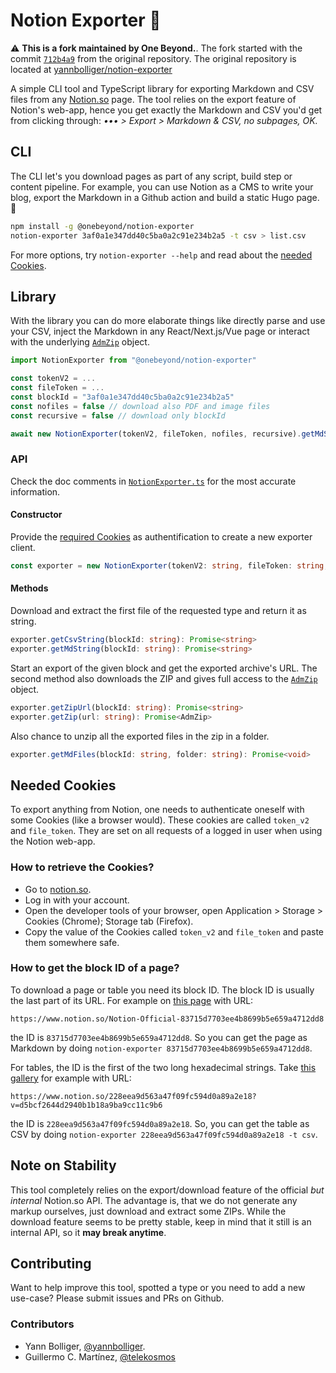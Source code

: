 # Notion Exporter 🛫

:warning: **This is a fork maintained by One Beyond.**. The fork started with the commit [`712b4a9`](https://github.com/yannbolliger/notion-exporter/commit/712b4a92882dcaef44e5625e258da4010a027155) from the original repository. The original repository is located at [yannbolliger/notion-exporter](https://github.com/yannbolliger/notion-exporter)

A simple CLI tool and TypeScript library for exporting Markdown and CSV files
from any [Notion.so](https://notion.so) page. The tool relies on the export
feature of Notion's web-app, hence you get exactly the Markdown and CSV you'd
get from clicking through: _••• > Export > Markdown & CSV, no subpages, OK._

## CLI

The CLI let's you download pages as part of any script, build step or content
pipeline. For example, you can use Notion as a CMS to write your blog, export
the Markdown in a Github action and build a static Hugo page. 🎉

```bash
npm install -g @onebeyond/notion-exporter
notion-exporter 3af0a1e347dd40c5ba0a2c91e234b2a5 -t csv > list.csv
```

For more options, try `notion-exporter --help` and read about the
[needed Cookies](#needed-cookies).

## Library

With the library you can do more elaborate things like directly parse and use
your CSV, inject the Markdown in any React/Next.js/Vue page or interact with the
underlying [`AdmZip`](https://github.com/cthackers/adm-zip) object.

```ts
import NotionExporter from "@onebeyond/notion-exporter"

const tokenV2 = ...
const fileToken = ...
const blockId = "3af0a1e347dd40c5ba0a2c91e234b2a5"
const nofiles = false // download also PDF and image files
const recursive = false // download only blockId

await new NotionExporter(tokenV2, fileToken, nofiles, recursive).getMdString(blockId)
```

### API

Check the doc comments in [`NotionExporter.ts`](./src/NotionExporter.ts) for the
most accurate information.

#### Constructor

Provide the [required Cookies](#needed-cookies) as authentification to create a
new exporter client.

```ts
const exporter = new NotionExporter(tokenV2: string, fileToken: string, nofiles: boolean, recursive: boolean)
```

#### Methods

Download and extract the first file of the requested type and return it as
string.

```ts
exporter.getCsvString(blockId: string): Promise<string>
exporter.getMdString(blockId: string): Promise<string>
```

Start an export of the given block and get the exported archive's URL. The
second method also downloads the ZIP and gives full access to the
[`AdmZip`](https://github.com/cthackers/adm-zip) object.

```ts
exporter.getZipUrl(blockId: string): Promise<string>
exporter.getZip(url: string): Promise<AdmZip>
```

Also chance to unzip all the exported files in the zip in a folder.
```ts
exporter.getMdFiles(blockId: string, folder: string): Promise<void>
```

## Needed Cookies

To export anything from Notion, one needs to authenticate oneself with some
Cookies (like a browser would). These cookies are called `token_v2` and
`file_token`. They are set on all requests of a logged in user when using the
Notion web-app.

### How to retrieve the Cookies?

- Go to [notion.so](https://notion.so).
- Log in with your account.
- Open the developer tools of your browser, open Application > Storage > Cookies
  (Chrome); Storage tab (Firefox).
- Copy the value of the Cookies called `token_v2` and `file_token` and paste
  them somewhere safe.

### How to get the block ID of a page?

To download a page or table you need its block ID. The block ID is usually the
last part of its URL. For example on
[this page](https://www.notion.so/Notion-Official-83715d7703ee4b8699b5e659a4712dd8)
with URL:

```
https://www.notion.so/Notion-Official-83715d7703ee4b8699b5e659a4712dd8
```

the ID is `83715d7703ee4b8699b5e659a4712dd8`. So you can get the page as
Markdown by doing `notion-exporter 83715d7703ee4b8699b5e659a4712dd8`.

For tables, the ID is the first of the two long hexadecimal strings. Take
[this gallery](https://www.notion.so/228eea9d563a47f09fc594d0a89a2e18?v=d5bcf2644d2940b1b18a9ba9cc11c9b6)
for example with URL:

```
https://www.notion.so/228eea9d563a47f09fc594d0a89a2e18?v=d5bcf2644d2940b1b18a9ba9cc11c9b6
```

the ID is `228eea9d563a47f09fc594d0a89a2e18`. So, you can get the table as CSV
by doing `notion-exporter 228eea9d563a47f09fc594d0a89a2e18 -t csv`.

## Note on Stability

This tool completely relies on the export/download feature of the official _but
internal_ Notion.so API. The advantage is, that we do not generate any markup
ourselves, just download and extract some ZIPs. While the download feature seems
to be pretty stable, keep in mind that it still is an internal API, so it **may
break anytime**.

## Contributing

Want to help improve this tool, spotted a type or you need to add a new
use-case? Please submit issues and PRs on Github.

### Contributors

- Yann Bolliger, [@yannbolliger](https://github.com/yannbolliger).
- Guillermo C. Martínez, [@telekosmos](https://github.com/telekosmos)
